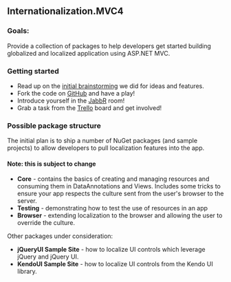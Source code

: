 ## Internationalization.MVC4

### Goals:

Provide a collection of packages to help developers get started building globalized and localized application using ASP.NET MVC. 

### Getting started

 * Read up on the [initial brainstorming](http://sync.in/ltlbzbgOQx) we did for ideas and features.
 * Fork the code on [GitHub](https://github.com/Code52/internationalization-mvc4) and have a play!
 * Introduce yourself in the [JabbR](http://jabbr.net/#/rooms/code52) room!
 * Grab a task from the [Trello](https://trello.com/board/internationalization-mvc4/4f49efbbd105c95e0c12332e) board and get involved!

### Possible package structure

The initial plan is to ship a number of NuGet packages (and sample projects) to allow developers to pull localization features into the app.

#### Note: this is subject to change

 * **Core** - contains the basics of creating and managing resources and consuming them in DataAnnotations and Views. Includes some tricks to ensure your app respects the culture sent from the user's browser to the server.
 * **Testing** - demonstrating how to test the use of resources in an app
 * **Browser** - extending localization to the browser and allowing the user to override the culture. 

Other packages under consideration:

 * **jQueryUI Sample Site** - how to localize UI controls which leverage jQuery and jQuery UI.
 * **KendoUI Sample Site** - how to localize UI controls from the Kendo UI library.